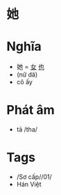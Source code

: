 # 她

# Nghĩa
* 她 = [女](女.md) [也](也.md)
*  (nữ dã)
* cô ấy

# Phát âm
* tā /tha/

# Tags
* /Sơ cấp//01/
*  Hán Việt

<script>window.HANZI_FIELD='她';</script>
